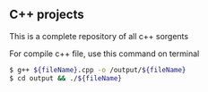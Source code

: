 ## C++ projects

This is a complete repository of all c++ sorgents

For compile c++ file, use this command on terminal
```bash
$ g++ ${fileName}.cpp -o /output/${fileName}
$ cd output && ./${fileName}
```

